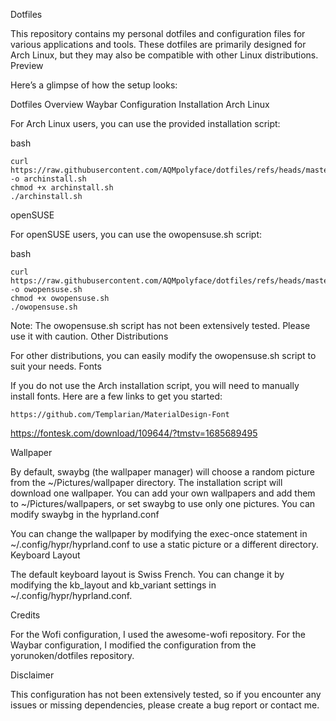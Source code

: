 Dotfiles

This repository contains my personal dotfiles and configuration files for various applications and tools. These dotfiles are primarily designed for Arch Linux, but they may also be compatible with other Linux distributions.
Preview

Here’s a glimpse of how the setup looks:

Dotfiles Overview
Waybar Configuration
Installation
Arch Linux

For Arch Linux users, you can use the provided installation script:

bash

```
curl https://raw.githubusercontent.com/AQMpolyface/dotfiles/refs/heads/master/archinstall.sh -o archinstall.sh
chmod +x archinstall.sh
./archinstall.sh
```
openSUSE

For openSUSE users, you can use the owopensuse.sh script:

bash
```
curl https://raw.githubusercontent.com/AQMpolyface/dotfiles/refs/heads/master/owopensuse.sh -o owopensuse.sh
chmod +x owopensuse.sh
./owopensuse.sh
```
Note: The owopensuse.sh script has not been extensively tested. Please use it with caution.
Other Distributions

For other distributions, you can easily modify the owopensuse.sh script to suit your needs.
Fonts

If you do not use the Arch installation script, you will need to manually install fonts. Here are a few links to get you started:

    https://github.com/Templarian/MaterialDesign-Font
https://fontesk.com/download/109644/?tmstv=1685689495
    
 Wallpaper

By default, swaybg (the wallpaper manager) will choose a random picture from the ~/Pictures/wallpaper directory. The installation script will download one wallpaper. You can add your own wallpapers and add them to ~/Pictures/wallpapers, or set swaybg to use only one pictures. You can modify swaybg in the hyprland.conf

You can change the wallpaper by modifying the exec-once statement in ~/.config/hypr/hyprland.conf to use a static picture or a different directory.
Keyboard Layout

The default keyboard layout is Swiss French. You can change it by modifying the kb_layout and kb_variant settings in ~/.config/hypr/hyprland.conf.

Credits

For the Wofi configuration, I used the awesome-wofi repository.
    For the Waybar configuration, I modified the configuration from the yorunoken/dotfiles repository.

Disclaimer

This configuration has not been extensively tested, so if you encounter any issues or missing dependencies, please create a bug report or contact me.
